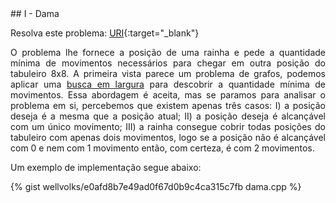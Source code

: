 <div id="dama">

</div>
## I - Dama

Resolva este problema:
[URI][uri-1087]{:target="_blank"}

<p align="justify">
O problema lhe fornece a posição de uma rainha e pede a quantidade mínima de movimentos necessários para chegar em outra posição do tabuleiro 8x8. A primeira vista parece um problema de grafos, podemos aplicar uma <a href="http://www.geeksforgeeks.org/breadth-first-traversal-for-a-graph">busca em largura</a> para descobrir a quantidade mínima de movimentos. Essa abordagem é aceita, mas se paramos para analisar o problema em si, percebemos que existem apenas três casos: I) a posição deseja é a mesma que a posição atual; II) a posição deseja é alcançável com um único movimento; III) a rainha consegue cobrir todas posições do tabuleiro com apenas dois movimentos, logo se a posição não é alcançável com 0 e nem com 1 movimento então, com certeza, é com 2 movimentos.
</p>


Um exemplo de implementação segue abaixo:

{% gist wellvolks/e0afd8b7e49ad0f67d0b9c4ca315c7fb dama.cpp %}


[uri-1087]:		https://www.urionlinejudge.com.br/judge/pt/problems/view/1087
